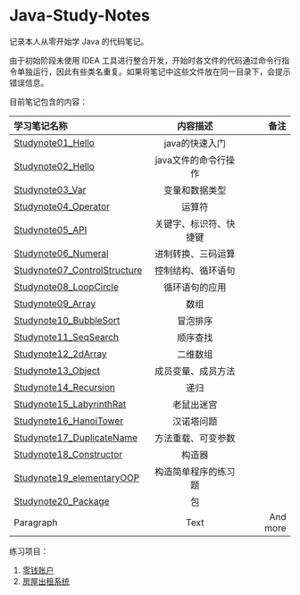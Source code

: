 # Java-Study-Notes
记录本人从零开始学 Java 的代码笔记。

由于初始阶段未使用 IDEA 工具进行整合开发，开始时各文件的代码通过命令行指令单独运行，因此有些类名重复。如果将笔记中这些文件放在同一目录下，会提示错误信息。

目前笔记包含的内容：

| 学习笔记名称   | 内容描述 | 备注     |
| :---      |    :----:   |   ---: |
| [Studynote01_Hello](https://github.com/92rw/Java-Study-Notes/blob/main/Studynote01_Hello.java)  | java的快速入门  |    |
| [Studynote02_Hello](https://github.com/92rw/Java-Study-Notes/blob/main/Studynote02_Hello.java)  | java文件的命令行操作  |    |
| [Studynote03_Var](https://github.com/92rw/Java-Study-Notes/blob/main/Studynote03_Var.java)  | 变量和数据类型  |    |
| [Studynote04_Operator](https://github.com/92rw/Java-Study-Notes/blob/main/Studynote04_Operator.java)  | 运算符  |    |
| [Studynote05_API](https://github.com/92rw/Java-Study-Notes/blob/main/Studynote05_API.java)  | 关键字、标识符、快捷键  |    |
| [Studynote06_Numeral](https://github.com/92rw/Java-Study-Notes/blob/main/Studynote06_Numeral.java)  | 进制转换、三码运算  |    |
| [Studynote07_ControlStructure](https://github.com/92rw/Java-Study-Notes/blob/main/Studynote07_ControlStructure.java)  | 控制结构、循环语句  |    |
| [Studynote08_LoopCircle](https://github.com/92rw/Java-Study-Notes/blob/main/Studynote08_LoopCircle.java)  | 循环语句的应用  |    |
| [Studynote09_Array](https://github.com/92rw/Java-Study-Notes/blob/main/Studynote09_Array.java)  | 数组  |    |
| [Studynote10_BubbleSort](https://github.com/92rw/Java-Study-Notes/blob/main/Studynote10_BubbleSort.java)  | 冒泡排序  |    |
| [Studynote11_SeqSearch](https://github.com/92rw/Java-Study-Notes/blob/main/Studynote11_SeqSearch.java)  | 顺序查找  |    |
| [Studynote12_2dArray](https://github.com/92rw/Java-Study-Notes/blob/main/Studynote12_2dArray.java)  | 二维数组  |    |
| [Studynote13_Object](https://github.com/92rw/Java-Study-Notes/blob/main/Studynote13_Object.java)  | 成员变量、成员方法  |    |
| [Studynote14_Recursion](https://github.com/92rw/Java-Study-Notes/blob/main/Studynote14_Recursion.java)  | 递归  |    |
| [Studynote15_LabyrinthRat](https://github.com/92rw/Java-Study-Notes/blob/main/Studynote15_LabyrinthRat.java)  | 老鼠出迷宫  |    |
| [Studynote16_HanoiTower](https://github.com/92rw/Java-Study-Notes/blob/main/Studynote16_HanoiTower.java)  | 汉诺塔问题  |    |
| [Studynote17_DuplicateName](https://github.com/92rw/Java-Study-Notes/blob/main/Studynote17_DuplicateName.java)  | 方法重载、可变参数  |    |
| [Studynote18_Constructor](https://github.com/92rw/Java-Study-Notes/blob/main/Studynote18_Constructor.java)  | 构造器  |    |
| [Studynote19_elementaryOOP](https://github.com/92rw/Java-Study-Notes/blob/main/Studynote19_elementaryOOP.java)  | 构造简单程序的练习题  |    |
| [Studynote20_Package](https://github.com/92rw/Java-Study-Notes/blob/main/Studynote20_Package.java)  | 包  |    |
| Paragraph   | Text | And more      |

练习项目：
1. [零钱账户](https://github.com/92rw/Java-Study-Notes/blob/main/Exercise/PocketMoney/Design.md)
2. [房屋出租系统](https://github.com/92rw/Java-Study-Notes/blob/main/Exercise/HouseRenting/Design.md)
